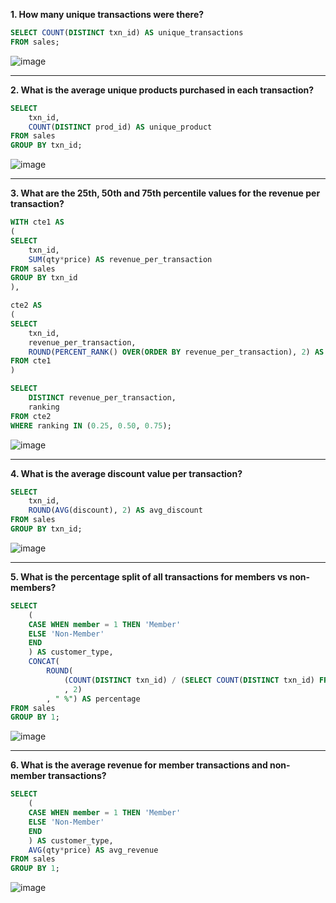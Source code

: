 __1. How many unique transactions were there?__
```sql
SELECT COUNT(DISTINCT txn_id) AS unique_transactions
FROM sales;
```
![image](https://github.com/arnavbangaria/data-analytics-projects/assets/98005484/50f543fe-2892-4bbe-8203-d5a9be12dbea)

---

__2. What is the average unique products purchased in each transaction?__
```sql
SELECT
	txn_id,
    COUNT(DISTINCT prod_id) AS unique_product
FROM sales
GROUP BY txn_id;
```
![image](https://github.com/arnavbangaria/data-analytics-projects/assets/98005484/6ac38a8a-c87c-4503-9987-2cc50132e013)

---

__3. What are the 25th, 50th and 75th percentile values for the revenue per transaction?__
```sql
WITH cte1 AS
(
SELECT
	txn_id,
    SUM(qty*price) AS revenue_per_transaction
FROM sales
GROUP BY txn_id
),

cte2 AS 
(
SELECT 
	txn_id,
    revenue_per_transaction,
    ROUND(PERCENT_RANK() OVER(ORDER BY revenue_per_transaction), 2) AS ranking
FROM cte1
)

SELECT 
	DISTINCT revenue_per_transaction,
    ranking
FROM cte2
WHERE ranking IN (0.25, 0.50, 0.75);
```
![image](https://github.com/arnavbangaria/data-analytics-projects/assets/98005484/d5485017-6dba-4539-8b1a-ee6afb420db2)

---

__4. What is the average discount value per transaction?__
```sql
SELECT 
	txn_id,
    ROUND(AVG(discount), 2) AS avg_discount
FROM sales
GROUP BY txn_id;
```
![image](https://github.com/arnavbangaria/data-analytics-projects/assets/98005484/425d1d53-4f17-4965-8d0d-77176bd30d86)

---

__5. What is the percentage split of all transactions for members vs non-members?__
```sql
SELECT 
	(
    CASE WHEN member = 1 THEN 'Member'
    ELSE 'Non-Member'
    END
    ) AS customer_type,
    CONCAT(
		ROUND(
			(COUNT(DISTINCT txn_id) / (SELECT COUNT(DISTINCT txn_id) FROM sales))*100
            , 2)
		, " %") AS percentage
FROM sales
GROUP BY 1;
```
![image](https://github.com/arnavbangaria/data-analytics-projects/assets/98005484/c9f5d877-9b13-45a9-9241-b93224f28c1f)

---

__6. What is the average revenue for member transactions and non-member transactions?__
```sql
SELECT
	(
    CASE WHEN member = 1 THEN 'Member'
    ELSE 'Non-Member'
    END
    ) AS customer_type,
    AVG(qty*price) AS avg_revenue
FROM sales
GROUP BY 1;
```
![image](https://github.com/arnavbangaria/data-analytics-projects/assets/98005484/cd75e1d1-adad-42e1-ad4b-3f8f0a86050d)
